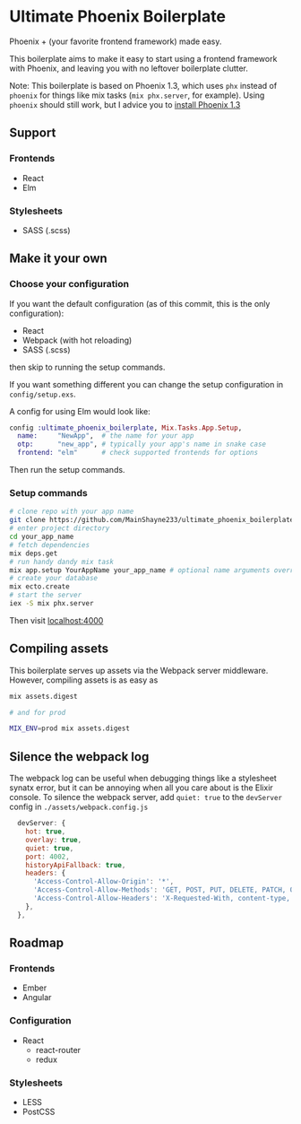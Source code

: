 # Ultimate Phoenix Boilerplate
Phoenix + (your favorite frontend framework) made easy.

This boilerplate aims to make it easy to start using a frontend framework with
Phoenix, and leaving you with no leftover boilerplate clutter.

Note: This boilerplate is based on Phoenix 1.3, which uses `phx` instead of `phoenix` for things like mix tasks (`mix phx.server`, for example).
Using `phoenix` should still work, but I advice you
to [install Phoenix 1.3](https://github.com/phoenixframework/phoenix/blob/master/installer/README.md)

## Support

### Frontends
- React
- Elm

### Stylesheets
- SASS (.scss)

## Make it your own

### Choose your configuration

If you want the default configuration (as of this commit, this is the only configuration):
- React
- Webpack (with hot reloading)
- SASS (.scss)

then skip to running the setup commands.

If you want something different you can change the setup configuration in `config/setup.exs`.

A config for using Elm would look like:
```elixir
config :ultimate_phoenix_boilerplate, Mix.Tasks.App.Setup,
  name:     "NewApp",  # the name for your app
  otp:      "new_app", # typically your app's name in snake case
  frontend: "elm"      # check supported frontends for options
```

Then run the setup commands.

### Setup commands
```bash
# clone repo with your app name
git clone https://github.com/MainShayne233/ultimate_phoenix_boilerplate.git your_app_name
# enter project directory
cd your_app_name
# fetch dependencies
mix deps.get
# run handy dandy mix task
mix app.setup YourAppName your_app_name # optional name arguments override those in config/setup.exs
# create your database
mix ecto.create
# start the server
iex -S mix phx.server
```

Then visit [localhost:4000](http://localhost:4000)

## Compiling assets
This boilerplate serves up assets via the Webpack server middleware. However,
compiling assets is as easy as
```bash
mix assets.digest

# and for prod

MIX_ENV=prod mix assets.digest
```

## Silence the webpack log
The webpack log can be useful when debugging things like a stylesheet synatx error, but it can
be annoying when all you care about is the Elixir console. To silence the webpack server, add ```quiet: true``` to the ```devServer``` config in ```./assets/webpack.config.js```
```javascript
  devServer: {
    hot: true,
    overlay: true,
    quiet: true,
    port: 4002,
    historyApiFallback: true,
    headers: {
      'Access-Control-Allow-Origin': '*',
      'Access-Control-Allow-Methods': 'GET, POST, PUT, DELETE, PATCH, OPTIONS',
      'Access-Control-Allow-Headers': 'X-Requested-With, content-type, Authorization',
    },
  },
``````
## Roadmap

### Frontends
- Ember
- Angular
### Configuration
- React
  - react-router
  - redux
### Stylesheets
- LESS
- PostCSS

